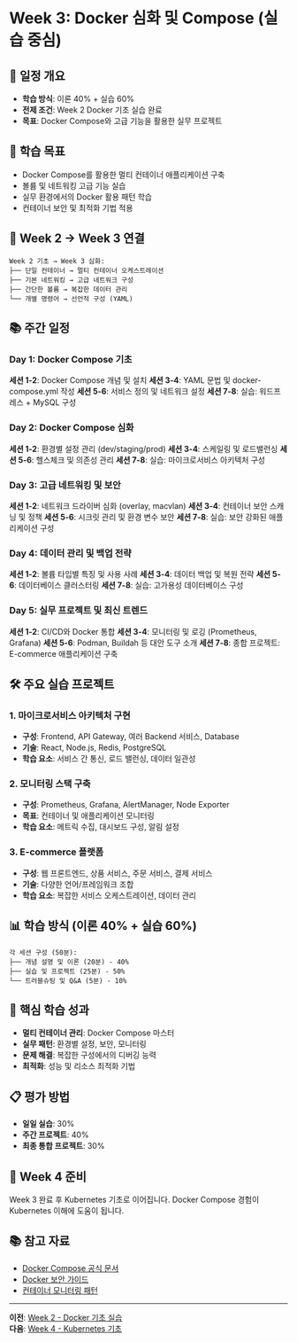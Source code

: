 # Week 3: Docker 심화 및 Compose (실습 중심)

## 📅 일정 개요
- **학습 방식**: 이론 40% + 실습 60%
- **전제 조건**: Week 2 Docker 기초 실습 완료
- **목표**: Docker Compose와 고급 기능을 활용한 실무 프로젝트

## 🎯 학습 목표
- Docker Compose를 활용한 멀티 컨테이너 애플리케이션 구축
- 볼륨 및 네트워킹 고급 기능 실습
- 실무 환경에서의 Docker 활용 패턴 학습
- 컨테이너 보안 및 최적화 기법 적용

## 🔄 Week 2 → Week 3 연결
```
Week 2 기초 → Week 3 심화:
├── 단일 컨테이너 → 멀티 컨테이너 오케스트레이션
├── 기본 네트워킹 → 고급 네트워크 구성
├── 간단한 볼륨 → 복잡한 데이터 관리
└── 개별 명령어 → 선언적 구성 (YAML)
```

## 📚 주간 일정

### Day 1: Docker Compose 기초
**세션 1-2**: Docker Compose 개념 및 설치
**세션 3-4**: YAML 문법 및 docker-compose.yml 작성
**세션 5-6**: 서비스 정의 및 네트워크 설정
**세션 7-8**: 실습: 워드프레스 + MySQL 구성

### Day 2: Docker Compose 심화
**세션 1-2**: 환경별 설정 관리 (dev/staging/prod)
**세션 3-4**: 스케일링 및 로드밸런싱
**세션 5-6**: 헬스체크 및 의존성 관리
**세션 7-8**: 실습: 마이크로서비스 아키텍처 구성

### Day 3: 고급 네트워킹 및 보안
**세션 1-2**: 네트워크 드라이버 심화 (overlay, macvlan)
**세션 3-4**: 컨테이너 보안 스캐닝 및 정책
**세션 5-6**: 시크릿 관리 및 환경 변수 보안
**세션 7-8**: 실습: 보안 강화된 애플리케이션 구성

### Day 4: 데이터 관리 및 백업 전략
**세션 1-2**: 볼륨 타입별 특징 및 사용 사례
**세션 3-4**: 데이터 백업 및 복원 전략
**세션 5-6**: 데이터베이스 클러스터링
**세션 7-8**: 실습: 고가용성 데이터베이스 구성

### Day 5: 실무 프로젝트 및 최신 트렌드
**세션 1-2**: CI/CD와 Docker 통합
**세션 3-4**: 모니터링 및 로깅 (Prometheus, Grafana)
**세션 5-6**: Podman, Buildah 등 대안 도구 소개
**세션 7-8**: 종합 프로젝트: E-commerce 애플리케이션 구축

## 🛠 주요 실습 프로젝트

### 1. 마이크로서비스 아키텍처 구현
- **구성**: Frontend, API Gateway, 여러 Backend 서비스, Database
- **기술**: React, Node.js, Redis, PostgreSQL
- **학습 요소**: 서비스 간 통신, 로드 밸런싱, 데이터 일관성

### 2. 모니터링 스택 구축
- **구성**: Prometheus, Grafana, AlertManager, Node Exporter
- **목표**: 컨테이너 및 애플리케이션 모니터링
- **학습 요소**: 메트릭 수집, 대시보드 구성, 알림 설정

### 3. E-commerce 플랫폼
- **구성**: 웹 프론트엔드, 상품 서비스, 주문 서비스, 결제 서비스
- **기술**: 다양한 언어/프레임워크 조합
- **학습 요소**: 복잡한 서비스 오케스트레이션, 데이터 관리

## 📊 학습 방식 (이론 40% + 실습 60%)
```
각 세션 구성 (50분):
├── 개념 설명 및 이론 (20분) - 40%
├── 실습 및 프로젝트 (25분) - 50%
└── 트러블슈팅 및 Q&A (5분) - 10%
```

## 🎯 핵심 학습 성과
- **멀티 컨테이너 관리**: Docker Compose 마스터
- **실무 패턴**: 환경별 설정, 보안, 모니터링
- **문제 해결**: 복잡한 구성에서의 디버깅 능력
- **최적화**: 성능 및 리소스 최적화 기법

## 📋 평가 방법
- **일일 실습**: 30%
- **주간 프로젝트**: 40%
- **최종 통합 프로젝트**: 30%

## 🔗 Week 4 준비
Week 3 완료 후 Kubernetes 기초로 이어집니다. Docker Compose 경험이 Kubernetes 이해에 도움이 됩니다.

## 📚 참고 자료
- [Docker Compose 공식 문서](https://docs.docker.com/compose/)
- [Docker 보안 가이드](https://docs.docker.com/engine/security/)
- [컨테이너 모니터링 패턴](https://prometheus.io/docs/guides/dockerswarm/)

---
**이전**: [Week 2 - Docker 기초 실습](../week_02/README.md)  
**다음**: [Week 4 - Kubernetes 기초](../week_04/README.md)